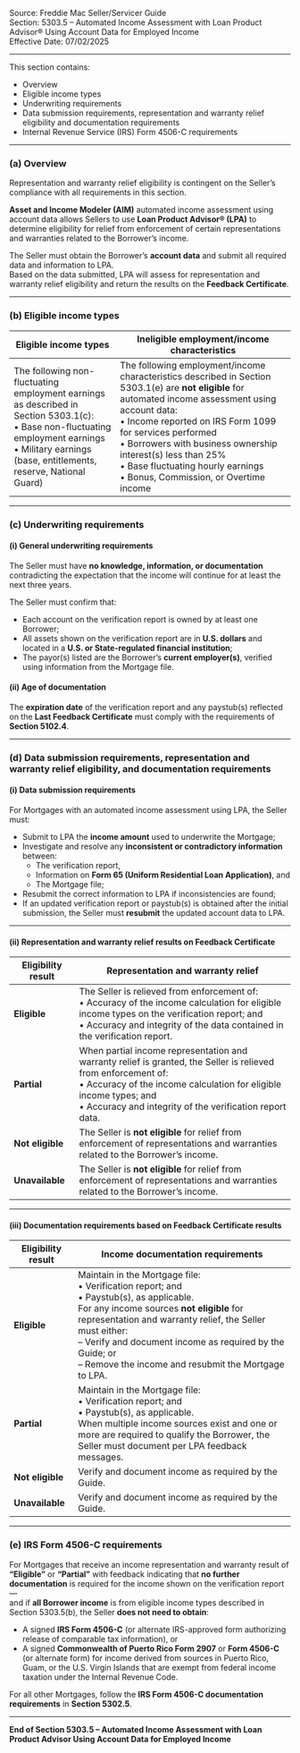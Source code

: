 Source: Freddie Mac Seller/Servicer Guide  
Section: 5303.5 – Automated Income Assessment with Loan Product Advisor® Using Account Data for Employed Income  
Effective Date: 07/02/2025  

---

This section contains:  
- Overview  
- Eligible income types  
- Underwriting requirements  
- Data submission requirements, representation and warranty relief eligibility and documentation requirements  
- Internal Revenue Service (IRS) Form 4506-C requirements  

---

### (a) Overview  

Representation and warranty relief eligibility is contingent on the Seller’s compliance with all requirements in this section.  

**Asset and Income Modeler (AIM)** automated income assessment using account data allows Sellers to use **Loan Product Advisor® (LPA)** to determine eligibility for relief from enforcement of certain representations and warranties related to the Borrower’s income.  

The Seller must obtain the Borrower’s **account data** and submit all required data and information to LPA.  
Based on the data submitted, LPA will assess for representation and warranty relief eligibility and return the results on the **Feedback Certificate**.  

---

### (b) Eligible income types  

| Eligible income types | Ineligible employment/income characteristics |
|------------------------|---------------------------------------------|
| The following non-fluctuating employment earnings as described in Section 5303.1(c): <br>• Base non-fluctuating employment earnings <br>• Military earnings (base, entitlements, reserve, National Guard) | The following employment/income characteristics described in Section 5303.1(e) are **not eligible** for automated income assessment using account data: <br>• Income reported on IRS Form 1099 for services performed <br>• Borrowers with business ownership interest(s) less than 25% <br>• Base fluctuating hourly earnings <br>• Bonus, Commission, or Overtime income |

---

### (c) Underwriting requirements  

#### (i) General underwriting requirements  
The Seller must have **no knowledge, information, or documentation** contradicting the expectation that the income will continue for at least the next three years.  

The Seller must confirm that:  
- Each account on the verification report is owned by at least one Borrower;  
- All assets shown on the verification report are in **U.S. dollars** and located in a **U.S. or State-regulated financial institution**;  
- The payor(s) listed are the Borrower’s **current employer(s)**, verified using information from the Mortgage file.  

#### (ii) Age of documentation  
The **expiration date** of the verification report and any paystub(s) reflected on the **Last Feedback Certificate** must comply with the requirements of **Section 5102.4**.  

---

### (d) Data submission requirements, representation and warranty relief eligibility, and documentation requirements  

#### (i) Data submission requirements  
For Mortgages with an automated income assessment using LPA, the Seller must:  
- Submit to LPA the **income amount** used to underwrite the Mortgage;  
- Investigate and resolve any **inconsistent or contradictory information** between:  
  - The verification report,  
  - Information on **Form 65 (Uniform Residential Loan Application)**, and  
  - The Mortgage file;  
- Resubmit the correct information to LPA if inconsistencies are found;  
- If an updated verification report or paystub(s) is obtained after the initial submission, the Seller must **resubmit** the updated account data to LPA.  

---

#### (ii) Representation and warranty relief results on Feedback Certificate  

| Eligibility result | Representation and warranty relief |
|--------------------|-----------------------------------|
| **Eligible** | The Seller is relieved from enforcement of: <br>• Accuracy of the income calculation for eligible income types on the verification report; and <br>• Accuracy and integrity of the data contained in the verification report. |
| **Partial** | When partial income representation and warranty relief is granted, the Seller is relieved from enforcement of: <br>• Accuracy of the income calculation for eligible income types; and <br>• Accuracy and integrity of the verification report data. |
| **Not eligible** | The Seller is **not eligible** for relief from enforcement of representations and warranties related to the Borrower’s income. |
| **Unavailable** | The Seller is **not eligible** for relief from enforcement of representations and warranties related to the Borrower’s income. |

---

#### (iii) Documentation requirements based on Feedback Certificate results  

| Eligibility result | Income documentation requirements |
|--------------------|----------------------------------|
| **Eligible** | Maintain in the Mortgage file: <br>• Verification report; and <br>• Paystub(s), as applicable. <br>For any income sources **not eligible** for representation and warranty relief, the Seller must either: <br>– Verify and document income as required by the Guide; or <br>– Remove the income and resubmit the Mortgage to LPA. |
| **Partial** | Maintain in the Mortgage file: <br>• Verification report; and <br>• Paystub(s), as applicable. <br>When multiple income sources exist and one or more are required to qualify the Borrower, the Seller must document per LPA feedback messages. |
| **Not eligible** | Verify and document income as required by the Guide. |
| **Unavailable** | Verify and document income as required by the Guide. |

---

### (e) IRS Form 4506-C requirements  

For Mortgages that receive an income representation and warranty result of **“Eligible”** or **“Partial”** with feedback indicating that **no further documentation** is required for the income shown on the verification report —  
and if **all Borrower income** is from eligible income types described in Section 5303.5(b), the Seller **does not need to obtain**:  

- A signed **IRS Form 4506-C** (or alternate IRS-approved form authorizing release of comparable tax information), or  
- A signed **Commonwealth of Puerto Rico Form 2907** or **Form 4506-C** (or alternate form) for income derived from sources in Puerto Rico, Guam, or the U.S. Virgin Islands that are exempt from federal income taxation under the Internal Revenue Code.  

For all other Mortgages, follow the **IRS Form 4506-C documentation requirements** in **Section 5302.5**.  

---

**End of Section 5303.5 – Automated Income Assessment with Loan Product Advisor Using Account Data for Employed Income**
